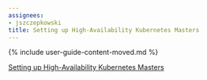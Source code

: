 ```yaml
---
assignees:
- jszczepkowski
title: Setting up High-Availability Kubernetes Masters
---
```


{% include user-guide-content-moved.md %}

[Setting up High-Availability Kubernetes Masters](/docs/tasks/administer-cluster/highly-available-master/)
